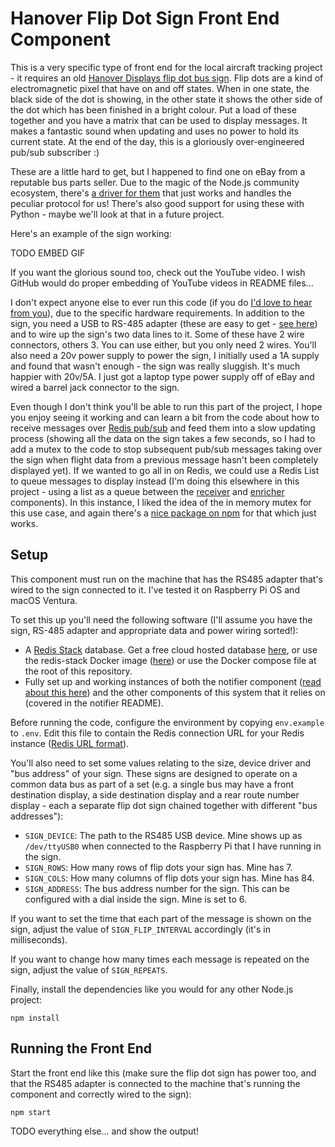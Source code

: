 # Hanover Flip Dot Sign Front End Component

This is a very specific type of front end for the local aircraft tracking project - it requires an old [Hanover Displays flip dot bus sign](https://www.hanoverdisplays.com/about-us/our-history/).  Flip dots are a kind of electromagnetic pixel that have on and off states.  When in one state, the black side of the dot is showing, in the other state it shows the other side of the dot which has been finished in a bright colour.  Put a load of these together and you have a matrix that can be used to display messages.  It makes a fantastic sound when updating and uses no power to hold its current state.  At the end of the day, this is a gloriously over-engineered pub/sub subscriber :)

These are a little hard to get, but I happened to find one on eBay from a reputable bus parts seller.  Due to the magic of the Node.js community ecosystem, there's [a driver for them](https://www.npmjs.com/package/flipdot-display) that just works and handles the peculiar protocol for us!  There's also good support for using these with Python - maybe we'll look at that in a future project.

Here's an example of the sign working:

TODO EMBED GIF

If you want the glorious sound too, check out the YouTube video.  I wish GitHub would do proper embedding of YouTube videos in README files...

I don't expect anyone else to ever run this code (if you do [I'd love to hear from you](https://simonprickett.dev/contact/)), due to the specific hardware requirements.  In addition to the sign, you need a USB to RS-485 adapter (these are easy to get - [see here](https://www.amazon.co.uk/MODOVER-Converter-Adapter-Supports-Window/dp/B0BS48G5QZ/)) and to wire up the sign's two data lines to it.  Some of these have 2 wire connectors, others 3.  You can use either, but you only need 2 wires.  You'll also need a 20v power supply to power the sign, I initially used a 1A supply and found that wasn't enough - the sign was really sluggish.  It's much happier with 20v/5A.  I just got a laptop type power supply off of eBay and wired a barrel jack connector to the sign.

Even though I don't think you'll be able to run this part of the project, I hope you enjoy seeing it working and can learn a bit from the code about how to receive messages over [Redis pub/sub](https://redis.io/docs/manual/pubsub/) and feed them into a slow updating process (showing all the data on the sign takes a few seconds, so I had to add a mutex to the code to stop subsequent pub/sub messages taking over the sign when flight data from a previous message hasn't been completely displayed yet).  If we wanted to go all in on Redis, we could use a Redis List to queue messages to display instead (I'm doing this elsewhere in this project - using a list as a queue between the [receiver](../../receiver) and [enricher](../../enricher) components).  In this instance, I liked the idea of the in memory mutex for this use case, and again there's a [nice package on npm](https://www.npmjs.com/package/async-mutex) for that which just works.

## Setup

This component must run on the machine that has the RS485 adapter that's wired to the sign connected to it.  I've tested it on Raspberry Pi OS and macOS Ventura.

To set this up you'll need the following software (I'll assume you have the sign, RS-485 adapter and appropriate data and power wiring sorted!):

* A [Redis Stack](https://redis.io/docs/stack/get-started/) database.  Get a free cloud hosted database [here](https://redis.com/try-free), or use the redis-stack Docker image ([here](https://hub.docker.com/r/redis/redis-stack)) or use the Docker compose file at the root of this repository.
* Fully set up and working instances of both the notifier component ([read about this here](../../receiver/README.md)) and the other components of this system that it relies on (covered in the notifier README).

Before running the code, configure the environment by copying `env.example` to `.env`.  Edit this file to contain the Redis connection URL for your Redis instance ([Redis URL format](https://www.iana.org/assignments/uri-schemes/prov/redis)).

You'll also need to set some values relating to the size, device driver and "bus address" of your sign.  These signs are designed to operate on a common data bus as part of a set (e.g. a single bus may have a front destination display, a side destination display and a rear route number display - each a separate flip dot sign chained together with different "bus addresses"):

* `SIGN_DEVICE`: The path to the RS485 USB device.  Mine shows up as `/dev/ttyUSB0` when connected to the Raspberry Pi that I have running in the sign.
* `SIGN_ROWS`: How many rows of flip dots your sign has.  Mine has 7.
* `SIGN_COLS`: How many columns of flip dots your sign has.  Mine has 84.
* `SIGN_ADDRESS`: The bus address number for the sign.  This can be configured with a dial inside the sign.  Mine is set to 6.

If you want to set the time that each part of the message is shown on the sign, adjust the value of `SIGN_FLIP_INTERVAL` accordingly (it's in milliseconds).

If you want to change how many times each message is repeated on the sign, adjust the value of `SIGN_REPEATS`.

Finally, install the dependencies like you would for any other Node.js project:

```
npm install
```

## Running the Front End

Start the front end like this (make sure the flip dot sign has power too, and that the RS485 adapter is connected to the machine that's running the component and correctly wired to the sign):

```
npm start
```

TODO everything else... and show the output!